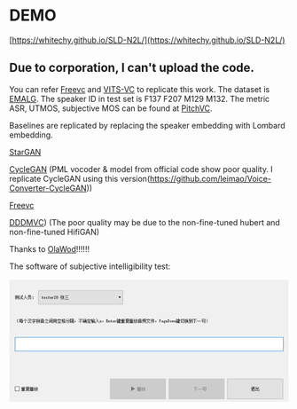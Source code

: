 # DEMO
[https://whitechy.github.io/SLD-N2L/](https://whitechy.github.io/SLD-N2L/)

Due to corporation, I can't upload the code.
---------------------------------------------------------------------------------------------------------------------------------

You can refer [Freevc](https://github.com/OlaWod/FreeVC) and [VITS-VC](https://github.com/jaywalnut310/vits) to replicate this work.
The dataset is [EMALG](https://github.com/ASP-WHU/EMALG). The speaker ID in test set is F137 F207 M129 M132.
The metric ASR, UTMOS, subjective MOS can be found at [PitchVC](https://github.com/OlaWod/PitchVC).

Baselines are replicated by replacing the speaker embedding with Lombard embedding.

[StarGAN](https://github.com/thestarboy/StarGAN-Voice-Conversion-2)

[CycleGAN](https://github.com/shreyas253/CycleGAN_1dCNN) (PML vocoder & model from official code show poor quality. I replicate CycleGAN using this version(https://github.com/leimao/Voice-Converter-CycleGAN))

[Freevc](https://github.com/OlaWod/FreeVC)

[DDDMVC](https://github.com/hayeong0/DDDM-VC)) (The poor quality may be due to the non-fine-tuned hubert and non-fine-tuned HifiGAN)

Thanks to [OlaWod](https://github.com/OlaWod)!!!!!!

The software of subjective intelligibility test: 

![intelligibility](data/intelligibility.png)
